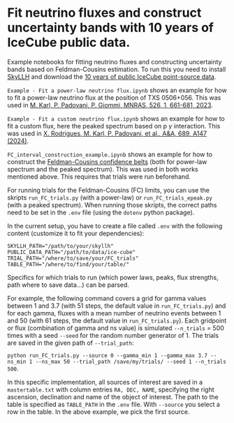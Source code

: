 # Fit neutrino fluxes and construct uncertainty bands with 10 years of IceCube public data.

Example notebooks for fitting neutrino fluxes and constructing uncertainty bands based on Feldman-Cousins estimation. To run this you need to install [SkyLLH](https://github.com/icecube/skyllh) and download the [10 years of public IceCube point-source data](https://dataverse.harvard.edu/dataset.xhtml?persistentId=doi:10.7910/DVN/VKL316).  

`Example - Fit a power-law neutrino flux.ipynb` shows an example for how to fit a power-law neutrino flux at the position of TXS 0506+056. This was used in [M. Karl, P. Padovani, P. Giommi, MNRAS, 526, 1, 661-681, 2023](https://academic.oup.com/mnras/article/526/1/661/7269217). 

`Example - Fit a custom neutrino flux.ipynb` shows an example for how to fit a custom flux, here the peaked spectrum based on p $\gamma$ interaction. This was used in [X. Rodrigues, M. Karl, P. Padovani, et al., A&A, 689, A147 (2024)](https://www.aanda.org/articles/aa/full_html/2024/09/aa50592-24/aa50592-24.html). 

`FC_interval_construction_example.ipynb` shows an example for how to construct the [Feldman-Cousins confidence belts](https://journals.aps.org/prd/abstract/10.1103/PhysRevD.57.3873) (both for power-law spectrum and the peaked spectrum). This was used in both works mentioned above. This requires that trials were run beforehand. 

For running trials for the Feldman-Cousins (FC) limits, you can use the skripts `run_FC_trials.py` (with a power-law) or `run_FC_trials_epeak.py` (with a peaked spectrum). When running those skripts, the correct paths need to be set in the `.env` file (using the `dotenv` python package). 

In the current setup, you have to create a file called `.env` with the following content (customize it to fit your dependencies):
```
SKYLLH_PATH="/path/to/your/skyllh"
PUBLIC_DATA_PATH="/path/to/data/ice-cube"
TRIAL_PATH="/where/to/save/your/FC_trials"
TABLE_PATH="/where/to/find/your/table/"
```

Specifics for which trials to run (which power laws, peaks, flux strengths, path where to save data...) can be parsed. 

For example, the following command covers a grid for gamma values between 1 and 3.7 (with 51 steps, the default value in `run_FC_trials.py`) and for each gamma, fluxes with a mean number of neutrino events between 1 and 50 (with 61 steps, the default value in `run_FC_trials.py`). Each gridpoint or flux (combination of gamma and ns value) is simulated `--n_trials` = 500 times with a seed `--seed` for the random number generator of 1. The trials are saved in the given path of `--trial_path`: 

`python run_FC_trials.py --source 0 --gamma_min 1 --gamma_max 3.7 --ns_min 1 --ns_max 50 --trial_path /save/my/trials/ --seed 1 --n_trials 500`.

In this specific implementation, all sources of interest are saved in a `mastertable.txt` with column entries `RA, DEC, NAME`, specifying the right ascension, declination and name of the object of interest. The path to the table is specified as `TABLE_PATH` in the `.env` file. With `--source` you select a row in the table. In the above example, we pick the first source. 

